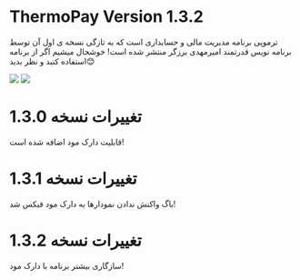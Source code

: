 # ThermoPay Version 1.3.2

ترموپی برنامه مدیریت مالی و حسابداری است که به تازگی نسخه ی اول آن توسط برنامه نویس قدرتمند امیرمهدی برزگر منتشر شده است!
خوشحال میشیم اگر از برنامه استفاده کنید و نظر بدید😊

<img src="https://img.shields.io/badge/CssFramework-Tailwindcss-blue"> <img src="https://img.shields.io/badge/JsFramework-VueJs-green">

# تغییرات نسخه 1.3.0
قابلیت دارک مود اضافه شده است!

# تغییرات نسخه 1.3.1
باگ واکنش ندادن نمودارها به دارک مود فیکس شد!

# تغییرات نسخه 1.3.2
سازگاری بیشتر برنامه با دارک مود!